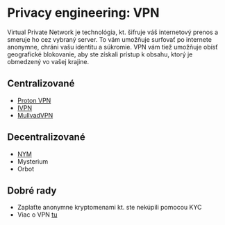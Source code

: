 # Privacy engineering: VPN

Virtual Private Network je technológia, kt. šifruje váš internetový prenos a smeruje ho cez vybraný server. To vám umožňuje surfovať po internete anonymne, chráni vašu identitu a súkromie. VPN vám tiež umožňuje obísť geografické blokovanie, aby ste získali prístup k obsahu, ktorý je obmedzený vo vašej krajine.

## Centralizované
- [Proton VPN](https://protonvpn.com)
- [IVPN](https://www.ivpn.net)
- [MullvadVPN](https://mullvad.net)

## Decentralizované
- [NYM](https://nymvpn.com)
- Mysterium
- Orbot

## Dobré rady
- Zaplaťte anonymne kryptomenami kt. ste nekúpili pomocou KYC
- Viac o VPN [tu](https://michalkodnar.xyz/sk/blog/kultura-sk/co-zohladnit-pri-vybere-vpnky/)